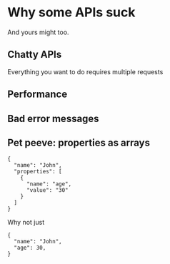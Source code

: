 # Why some APIs suck

And yours might too.

## Chatty APIs

Everything you want to do requires multiple requests

## Performance



## Bad error messages



## Pet peeve: properties as arrays

```
{
  "name": "John",
  "properties": [
    {
      "name": "age",
      "value": "30"
    }
  ]
}
```

Why not just

```
{
  "name": "John",
  "age": 30,
}

```
